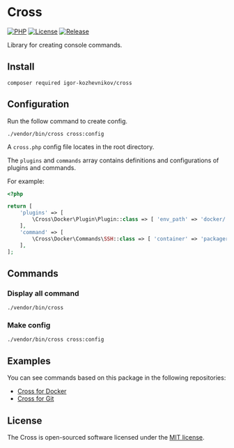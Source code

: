 # Cross

[![PHP](https://img.shields.io/badge/php-8.1-green.svg?style=flat-square)](https://github.com/igor-kozhevnikov/cross)
[![License](https://img.shields.io/github/license/igor-kozhevnikov/cross?style=flat-square)](https://github.com/igor-kozhevnikov/cross)
[![Release](https://img.shields.io/github/v/release/igor-kozhevnikov/cross?style=flat-square)](https://github.com/igor-kozhevnikov/cross)

Library for creating console commands.

## Install

```shell
composer required igor-kozhevnikov/cross
```

## Configuration

Run the follow command to create config.

```shell
./vendor/bin/cross cross:config
```

A `cross.php` config file locates in the root directory.

The `plugins` and `commands` array contains definitions and configurations of 
plugins and commands.

For example:

```php
<?php

return [
    'plugins' => [
        \Cross\Docker\Plugin\Plugin::class => [ 'env_path' => 'docker/.env' ],
    ],
    'command' => [
        \Cross\Docker\Commands\SSH::class => [ 'container' => 'packager_workspace' ],
    ],
];
```

## Commands

### Display all command

```shell
./vendor/bin/cross
```

### Make config

```shell
./vendor/bin/cross cross:config
```

## Examples

You can see commands based on this package in the following repositories:

- [Cross for Docker](https://github.com/igor-kozhevnikov/cross-docker)
- [Cross for Git](https://github.com/igor-kozhevnikov/cross-git)

## License

The Cross is open-sourced software licensed under the [MIT license](https://opensource.org/license/mit/).
